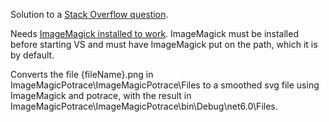 Solution to a [Stack Overflow question](https://stackoverflow.com/questions/75096682/execute-multiple-command-lines-with-the-different-process-using-net).

Needs [ImageMagick installed to work](https://imagemagick.org/script/download.php).  ImageMagick must be installed before starting VS and must have ImageMagick put on the path, which it is by default.

Converts the file {fileName}.png in ImageMagicPotrace\ImageMagicPotrace\Files to a smoothed svg file using ImageMagick and potrace, with the result in ImageMagicPotrace\ImageMagicPotrace\bin\Debug\net6.0\Files.